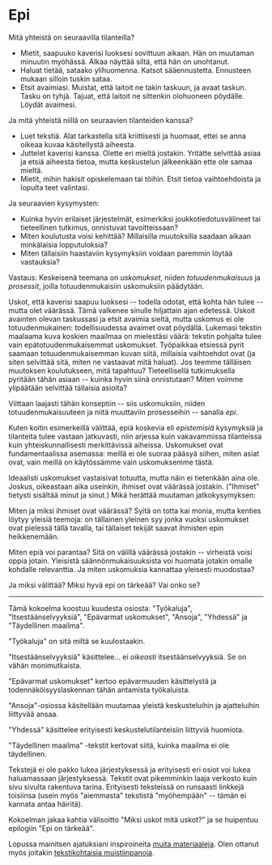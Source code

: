# Epi

Mitä yhteistä on seuraavilla tilanteilla?

- Mietit, saapuuko kaverisi luoksesi sovittuun aikaan. Hän on muutaman minuutin myöhässä. Alkaa näyttää siltä, että hän on unohtanut.
- Haluat tietää, sataako ylihuomenna. Katsot sääennustetta. Ennusteen mukaan silloin tuskin sataa.
- Etsit avaimiasi. Muistat, että laitoit ne takin taskuun, ja avaat taskun. Tasku on tyhjä. Tajuat, että laitoit ne sittenkin olohuoneen pöydälle. Löydät avaimesi.

Ja mitä yhteistä niillä on seuraavien tilanteiden kanssa?

- Luet tekstiä. Alat tarkastella sitä kriittisesti ja huomaat, ettei se anna oikeaa kuvaa käsitellystä aiheesta.
- Juttelet kaverisi kanssa. Olette eri mieltä jostakin. Yritätte selvittää asiaa ja etsiä aiheesta tietoa, mutta keskustelun jälkeenkään ette ole samaa mieltä.
- Mietit, mihin hakisit opiskelemaan tai töihin. Etsit tietoa vaihtoehdoista ja lopulta teet valintasi.

Ja seuraavien kysymysten:

- Kuinka hyvin erilaiset järjestelmät, esimerkiksi joukkotiedotusvälineet tai tieteellinen tutkimus, onnistuvat tavoitteissaan?
- Miten koulutusta voisi kehittää? Millaisilla muutoksilla saadaan aikaan minkälaisia lopputuloksia?
- Miten tällaisiin haastaviin kysymyksiin voidaan paremmin löytää vastauksia?

Vastaus: Keskeisenä teemana on *uskomukset*, niiden *totuudenmukaisuus* ja *prosessit*, joilla totuudenmukaisiin uskomuksiin päädytään.

Uskot, että kaverisi saapuu luoksesi -- todella odotat, että kohta hän tulee -- mutta olet väärässä. Tämä valkenee sinulle hiljattain ajan edetessä. Uskoit avainten olevan taskussasi ja etsit avaimia sieltä, mutta uskomus ei ole totuudenmukainen: todellisuudessa avaimet ovat pöydällä. Lukemasi tekstin maalaama kuva koskien maailmaa on mielestäsi väärä: tekstin pohjalta tulee vain epätotuudenmukaisemmat uskomukset. Työpaikkaa etsiessä pyrit saamaan totuudenmukaisemman kuvan siitä, millaisia vaihtoehdot ovat (ja siten selvittää sitä, miten ne vastaavat mitä haluat). Jos teemme tälläisen muutoksen koulutukseen, mitä tapahtuu? Tieteellisellä tutkimuksella pyritään tähän asiaan -- kuinka hyvin siinä onnistutaan? Miten voimme ylipäätään selvittää tällaisia asioita?

Viittaan laajasti tähän konseptiin -- siis uskomuksiin, niiden totuudenmukaisuuteen ja niitä muuttaviin prosesseihin -- sanalla *epi*.

Kuten koitin esimerkeillä välittää, epiä koskevia eli *epistemisiä* kysymyksiä ja tilanteita tulee vastaan jatkuvasti, niin arjessa kuin vakavammissa tilanteissa kuin yhteiskunnallisesti merkittävissä aiheissa. Uskomukset ovat fundamentaalissa asemassa: meillä ei ole suoraa pääsyä siihen, miten asiat ovat, vain meillä on käytössämme vain uskomuksemme tästä.

Ideaalisti uskomukset vastaisivat totuutta, mutta näin ei tietenkään aina ole. Joskus, oikeastaan aika useinkin, ihmiset ovat väärässä jostakin. ("Ihmiset" tietysti sisältää minut ja sinut.) Mikä herättää muutaman jatkokysymyksen:

Miten ja miksi ihmiset ovat väärässä? Syitä on totta kai monia, mutta kenties löytyy yleisiä teemoja: on tällainen yleinen syy jonka vuoksi uskomukset ovat pielessä tällä tavalla, tai tällaiset tekijät saavat ihmisten epin heikkenemään.

Miten epiä voi parantaa? Sitä on välillä väärässä jostakin -- virheistä voisi oppia jotain. Yleisistä säännönmukaisuuksista voi huomata jotakin omalle kohdalle relevanttia. Ja miten uskomuksia kannattaa yleisesti muodostaa?

Ja miksi välittää? Miksi hyvä epi on tärkeää? Vai onko se?

---

Tämä kokoelma koostuu kuudesta osiosta: "Työkaluja", "Itsestäänselvyyksiä", "Epävarmat uskomukset", "Ansoja", "Yhdessä" ja "Täydellinen maailma".

"Työkaluja" on sitä miltä se kuulostaakin.

"Itsestäänselvyyksiä" käsittelee... ei *oikeasti* itsestäänselvyyksiä. Se on vähän monimutkaista.

"Epävarmat uskomukset" kertoo epävarmuuden käsittelystä ja todennäköisyyslaskennan tähän antamista työkaluista.

"Ansoja"-osiossa käsitellään muutamaa yleistä keskusteluihin ja ajatteluihin liittyvää ansaa.

"Yhdessä" käsittelee erityisesti keskustelutilanteisiin liittyviä huomiota.

"Täydellinen maailma" -tekstit kertovat siitä, kuinka maailma ei ole täydellinen.

Tekstejä ei ole pakko lukea järjestyksessä ja erityisesti eri osiot voi lukea haluamassaan järjestyksessä. Tekstit ovat pikemminkin laaja verkosto kuin sivu sivulta rakentuva tarina. Erityisesti teksteissä on runsaasti linkkejä toisiinsa (usein myös "aiemmasta" tekstistä "myöhempään" -- tämän ei kannata antaa häiritä).

Kokoelman jakaa kahtia välisoitto "Miksi uskot mitä uskot?" ja se huipentuu epilogiin "Epi on tärkeää".

Lopussa mainitsen ajatuksiani inspiroineita [muita materiaaleja](https://ollij.fi/epi/kirjallisuutta). Olen ottanut myös joitakin [tekstikohtaisia muistiinpanoja](https://ollij.fi/epi/muistiinpanoja).
